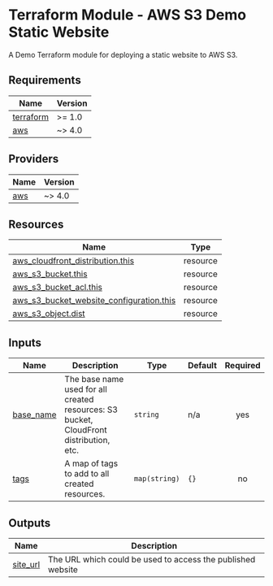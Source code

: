 <!-- BEGIN_TF_DOCS -->
# Terraform Module - AWS S3 Demo Static Website

A Demo Terraform module for deploying a static website to AWS S3.

## Requirements

| Name | Version |
|------|---------|
| <a name="requirement_terraform"></a> [terraform](#requirement\_terraform) | >= 1.0 |
| <a name="requirement_aws"></a> [aws](#requirement\_aws) | ~> 4.0 |

## Providers

| Name | Version |
|------|---------|
| <a name="provider_aws"></a> [aws](#provider\_aws) | ~> 4.0 |

## Resources

| Name | Type |
|------|------|
| [aws_cloudfront_distribution.this](https://registry.terraform.io/providers/hashicorp/aws/latest/docs/resources/cloudfront_distribution) | resource |
| [aws_s3_bucket.this](https://registry.terraform.io/providers/hashicorp/aws/latest/docs/resources/s3_bucket) | resource |
| [aws_s3_bucket_acl.this](https://registry.terraform.io/providers/hashicorp/aws/latest/docs/resources/s3_bucket_acl) | resource |
| [aws_s3_bucket_website_configuration.this](https://registry.terraform.io/providers/hashicorp/aws/latest/docs/resources/s3_bucket_website_configuration) | resource |
| [aws_s3_object.dist](https://registry.terraform.io/providers/hashicorp/aws/latest/docs/resources/s3_object) | resource |

## Inputs

| Name | Description | Type | Default | Required |
|------|-------------|------|---------|:--------:|
| <a name="input_base_name"></a> [base\_name](#input\_base\_name) | The base name used for all created resources: S3 bucket, CloudFront distribution, etc. | `string` | n/a | yes |
| <a name="input_tags"></a> [tags](#input\_tags) | A map of tags to add to all created resources. | `map(string)` | `{}` | no |

## Outputs

| Name | Description |
|------|-------------|
| <a name="output_site_url"></a> [site\_url](#output\_site\_url) | The URL which could be used to access the published website |
<!-- END_TF_DOCS -->